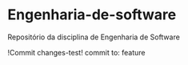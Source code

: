 # Engenharia-de-software
Repositório da disciplina de Engenharia de Software

!Commit changes-test!
commit to: feature
